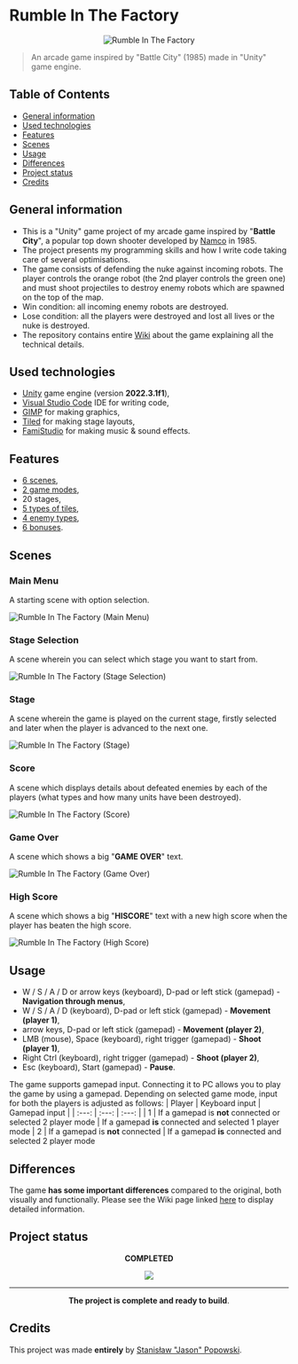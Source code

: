 # Rumble In The Factory
<p align = "center"><img src="./Assets/Game/Sprites/Single/Main%20Menu/GameLogo.png?raw=true" alt = "Rumble In The Factory"/></p>

> An arcade game inspired by "Battle City" (1985) made in "Unity" game engine.

## Table of Contents
* [General information](#general-information)
* [Used technologies](#used-technologies)
* [Features](#features)
* [Scenes](#scenes)
* [Usage](#usage)
* [Differences](#differences)
* [Project status](#project-status)
* [Credits](#credits)

## General information
- This is a "Unity" game project of my arcade game inspired by "**Battle City**", a popular top down shooter developed by [Namco](https://en.wikipedia.org/wiki/Namco "Namco - Wikipedia") in 1985.
- The project presents my programming skills and how I write code taking care of several optimisations.
- The game consists of defending the nuke against incoming robots. The player controls the orange robot (the 2nd player controls the green one) and must shoot projectiles to destroy enemy robots which are spawned on the top of the map.
- Win condition: all incoming enemy robots are destroyed.
- Lose condition: all the players were destroyed and lost all lives or the nuke is destroyed.
- The repository contains entire [Wiki](https://github.com/JasonNumberThirteen/UnityRumbleInTheFactory/wiki) about the game explaining all the technical details.

## Used technologies
- [Unity](https://unity.com/ "Unity Real-Time Development Platform | 3D, 2D, VR &amp; AR Engine") game engine (version **2022.3.1f1**),
- [Visual Studio Code](https://code.visualstudio.com/ "Visual Studio Code - Code Editing. Redefined") IDE for writing code,
- [GIMP](https://www.gimp.org/ "GIMP - GNU Image Manipulation Program") for making graphics,
- [Tiled](https://www.mapeditor.org/ "Tiled | Flexible level editor") for making stage layouts,
- [FamiStudio](https://famistudio.org/ "FamiStudio - NES Music Editor") for making music & sound effects.

## Features
- [6 scenes](https://github.com/JasonNumberThirteen/UnityRumbleInTheFactory/wiki/Scenes "Scenes"),
- [2 game modes](https://github.com/JasonNumberThirteen/UnityRumbleInTheFactory/wiki/Main-Menu#1-player "Main Menu"),
- 20 stages,
- [5 types of tiles](https://github.com/JasonNumberThirteen/UnityRumbleInTheFactory/wiki/Tiles "Tiles"),
- [4 enemy types](https://github.com/JasonNumberThirteen/UnityRumbleInTheFactory/wiki/Robots "Robots"),
- [6 bonuses](https://github.com/JasonNumberThirteen/UnityRumbleInTheFactory/wiki/Bonuses "Bonuses").

## Scenes
### Main Menu
A starting scene with option selection.

![Rumble In The Factory (Main Menu)](./Screenshots/MainMenu.png?raw=true)
### Stage Selection
A scene wherein you can select which stage you want to start from.

![Rumble In The Factory (Stage Selection)](./Screenshots/StageSelection.png?raw=true)
### Stage
A scene wherein the game is played on the current stage, firstly selected and later when the player is advanced to the next one.

![Rumble In The Factory (Stage)](./Screenshots/Stage.png?raw=true)
### Score
A scene which displays details about defeated enemies by each of the players (what types and how many units have been destroyed).

![Rumble In The Factory (Score)](./Screenshots/Score.png?raw=true)
### Game Over
A scene which shows a big "**GAME OVER**" text.

![Rumble In The Factory (Game Over)](./Screenshots/GameOver.png?raw=true)
### High Score
A scene which shows a big "**HISCORE**" text with a new high score when the player has beaten the high score.

![Rumble In The Factory (High Score)](./Screenshots/HighScore.png?raw=true)
## Usage
- W / S / A / D or arrow keys (keyboard), D-pad or left stick (gamepad) - **Navigation through menus**,
- W / S / A / D (keyboard), D-pad or left stick (gamepad) - **Movement (player 1)**,
- arrow keys, D-pad or left stick (gamepad) - **Movement (player 2)**,
- LMB (mouse), Space (keyboard), right trigger (gamepad) - **Shoot (player 1)**,
- Right Ctrl (keyboard), right trigger (gamepad) - **Shoot (player 2)**,
- Esc (keyboard), Start (gamepad) - **Pause**.

The game supports gamepad input. Connecting it to PC allows you to play the game by using a gamepad. Depending on selected game mode, input for both the players is adjusted as follows:
| Player | Keyboard input | Gamepad input |
| :---: | :---: | :---: |
| 1 | If a gamepad is **not** connected or selected 2 player mode | If a gamepad **is** connected and selected 1 player mode
| 2 | If a gamepad is **not** connected | If a gamepad **is** connected and selected 2 player mode

## Differences
The game **has some important differences** compared to the original, both visually and functionally. Please see the Wiki page linked [here](https://github.com/JasonNumberThirteen/UnityRumbleInTheFactory/wiki/Differences-to-the-original-game "Differences to the original game") to display detailed information.

## Project status
<p align = "center"><b>COMPLETED</b></p>
<p align = "center"><img src="https://upload.wikimedia.org/wikipedia/commons/f/f3/Gasr100percent.png"/></p>

---
<p align = "center"><b>The project is complete and ready to build</b>.</p>

## Credits
This project was made **entirely** by [Stanisław "Jason" Popowski](https://jasonxiii.pl "Jason. Cała informatyka w jednym miejscu! Oficjalna strona internetowa! Setki artykułów na różne tematy! Wszystko stworzone przez jedną osobę!").